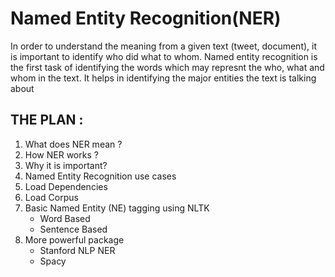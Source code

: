 # Named Entity Recognition(NER)
In order to understand the meaning from a given text (tweet, document), it is important to identify who did what to whom. Named entity recognition is the first task of identifying the words which may represnt the who, what and whom in the text. It helps in identifying the major entities the text is talking about

## THE PLAN :

1.   What does NER mean ?
2.   How NER works ?
3.   Why it is important?
3.   Named Entity Recognition use cases
4.   Load Dependencies
5.   Load Corpus
6.   Basic Named Entity (NE) tagging using NLTK
        - Word Based
        - Sentence Based
7.   More powerful package
        - Stanford NLP NER
        - Spacy
